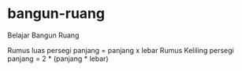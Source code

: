 # bangun-ruang
Belajar Bangun Ruang

Rumus luas persegi panjang = panjang x lebar
Rumus Keliling persegi panjang = 2 * (panjang * lebar) 
